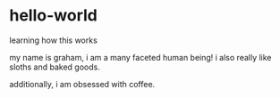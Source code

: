 # hello-world
learning how this works

my name is graham, i am a many faceted human being! i also really like sloths and baked goods.

additionally, i am obsessed with coffee. 
